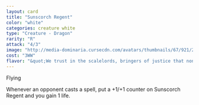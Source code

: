 ```yaml
---
layout: card
title: "Sunscorch Regent"
color: "white"
categories: creature white
type: "Creature - Dragon"
rarity: "R"
attack: "4/3"
image: "http://media-dominaria.cursecdn.com/avatars/thumbnails/67/921/200/283/635609488403162189.png"
cost: "3WW"
flavor: "&quot;We trust in the scalelords, bringers of justice that none can escape.&quot;"
---
```


Flying

Whenever an opponent casts a spell, put a +1/+1 counter on Sunscorch Regent and you gain 1 life.

